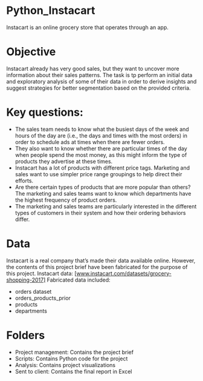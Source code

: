 # Python_Instacart
Instacart is an online grocery store that operates through an app.

# Objective
Instacart already has very good sales, but they want to uncover more information about their sales patterns. The task is tp perform an initial data and exploratory analysis of some of their data in order to derive insights and suggest strategies for better segmentation based on the provided criteria.

# Key questions: 
* The sales team needs to know what the busiest days of the week and hours of the day are (i.e., the days and times with the most orders) in order to schedule ads at times when there are fewer orders.
* They also want to know whether there are particular times of the day when people spend the most money, as this might inform the type of products they advertise at these times.
* Instacart has a lot of products with different price tags. Marketing and sales want to use simpler price range groupings to help direct their efforts.
* Are there certain types of products that are more popular than others? The marketing and sales teams want to know which departments have the highest frequency of product orders.
* The marketing and sales teams are particularly interested in the different types of customers in their system and how their ordering behaviors differ.

# Data
Instacart is a real company that’s made their data available online. However, the contents of this project brief have been fabricated for the purpose of this project.
  Instacart data: [www.instacart.com/datasets/grocery-shopping-2017]
  Fabricated data included:
  * orders dataset
  * orders_products_prior
  * products
  * departments 

# Folders
* Project management: Contains the project brief
* Scripts: Contains Python code for the project
* Analysis: Contains project visualizations
* Sent to client: Contains the final report in Excel 
